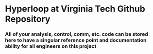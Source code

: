 # Hyperloop at Virginia Tech Github Repository
### All of your analysis, control, comm, etc. code can be stored here to have a singular reference point and documentation ability for all engineers on this project
